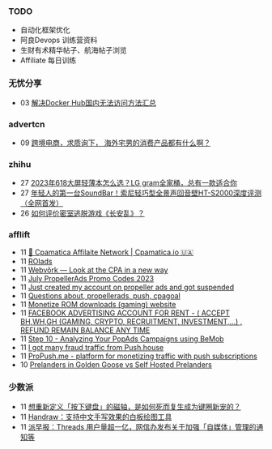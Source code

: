 ### TODO
-  自动化框架优化
-  阿良Devops 训练营资料
-  生财有术精华帖子、航海帖子浏览
-  Affiliate 每日训练

### 无忧分享
<!-- ruyo:START -->
-  03 [解决Docker Hub国内无法访问方法汇总](https://51.ruyo.net/18416.html)<!-- ruyo:END -->

### advertcn
<!-- advertcn:START -->
-  09 [跨境电商，求质询下， 海外宅男的消费产品都有什么啊？](https://www.advertcn.com/forum.php?mod=viewthread&tid=111133)<!-- advertcn:END -->

### zhihu
<!-- zhihu:START -->
-  27 [2023年618大屏轻薄本怎么选？LG gram全家桶，总有一款适合你](http://zhuanlan.zhihu.com/p/632641888?utm_campaign=rss&utm_medium=rss&utm_source=rss&utm_content=title)
-  27 [年轻人的第一台SoundBar！索尼轻巧型全景声回音壁HT-S2000深度评测（全网首发）](http://zhuanlan.zhihu.com/p/630990296?utm_campaign=rss&utm_medium=rss&utm_source=rss&utm_content=title)
-  26 [如何评价密室逃脱游戏《长安乱》？](http://www.zhihu.com/question/563950552/answer/3045961312?utm_campaign=rss&utm_medium=rss&utm_source=rss&utm_content=title)<!-- zhihu:END -->

### afflift
<!-- afflift:START -->
-  11 [💸 Cpamatica Affilaite Network | Cpamatica.io 🇺🇦](https://afflift.com/f/threads/%F0%9F%92%B8-cpamatica-affilaite-network-cpamatica-io-%F0%9F%87%BA%F0%9F%87%A6.8489/?utm_source=rss&utm_medium=rss)
-  11 [ROIads](https://afflift.com/f/threads/roiads.11259/?utm_source=rss&utm_medium=rss)
-  11 [Webvõrk — Look at the CPA in a new way](https://afflift.com/f/threads/webv%C3%B5rk-%E2%80%94-look-at-the-cpa-in-a-new-way.2820/?utm_source=rss&utm_medium=rss)
-  11 [July PropellerAds Promo Codes 2023](https://afflift.com/f/threads/july-propellerads-promo-codes-2023.11242/?utm_source=rss&utm_medium=rss)
-  11 [Just created my account on propeller ads and got suspended](https://afflift.com/f/threads/just-created-my-account-on-propeller-ads-and-got-suspended.11258/?utm_source=rss&utm_medium=rss)
-  11 [Questions about, propellerads, push, cpagoal](https://afflift.com/f/threads/questions-about-propellerads-push-cpagoal.11215/?utm_source=rss&utm_medium=rss)
-  11 [Monetize ROM downloads &lpar;gaming&rpar; website](https://afflift.com/f/threads/monetize-rom-downloads-gaming-website.11227/?utm_source=rss&utm_medium=rss)
-  11 [FACEBOOK ADVERTISING ACCOUNT FOR RENT - &lpar; ACCEPT BH,WH,GH &lpar;GAMING, CRYPTO, RECRUITMENT, INVESTMENT,...&rpar; , REFUND REMAIN BALANCE ANY TIME](https://afflift.com/f/threads/facebook-advertising-account-for-rent-accept-bh-wh-gh-gaming-crypto-recruitment-investment-refund-remain-balance-any-time.11161/?utm_source=rss&utm_medium=rss)
-  11 [Step 10 - Analyzing Your PopAds Campaigns using BeMob](https://afflift.com/f/threads/step-10-analyzing-your-popads-campaigns-using-bemob.2947/?utm_source=rss&utm_medium=rss)
-  11 [I got many fraud traffic from Push.house](https://afflift.com/f/threads/i-got-many-fraud-traffic-from-push-house.11206/?utm_source=rss&utm_medium=rss)
-  11 [ProPush.me - platform for monetizing traffic with push subscriptions](https://afflift.com/f/threads/propush-me-platform-for-monetizing-traffic-with-push-subscriptions.2352/?utm_source=rss&utm_medium=rss)
-  10 [Prelanders in Golden Goose vs Self Hosted Prelanders](https://afflift.com/f/threads/prelanders-in-golden-goose-vs-self-hosted-prelanders.10377/?utm_source=rss&utm_medium=rss)<!-- afflift:END -->

### 少数派
<!-- sspai:START -->
-  11 [想重新定义「按下键盘」的磁轴，是如何死而复生成为键圈新宠的？](https://sspai.com/post/80940)
-  11 [Handraw：支持中文手写效果的白板绘图工具](https://sspai.com/post/80459)
-  11 [派早报：Threads 用户量超一亿，网信办发布关于加强「自媒体」管理的通知等](https://sspai.com/post/81037)<!-- sspai:END -->
